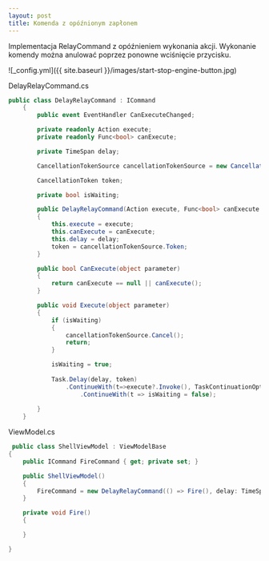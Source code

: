 ```yaml
---
layout: post
title: Komenda z opóźnionym zapłonem
---
```


Implementacja RelayCommand z opóźnieniem wykonania akcji. Wykonanie komendy można anulować poprzez ponowne wciśnięcie przycisku.

![_config.yml]({{ site.baseurl }}/images/start-stop-engine-button.jpg)



DelayRelayCommand.cs

~~~ csharp
public class DelayRelayCommand : ICommand
    {
        public event EventHandler CanExecuteChanged;

        private readonly Action execute;
        private readonly Func<bool> canExecute;

        private TimeSpan delay;

        CancellationTokenSource cancellationTokenSource = new CancellationTokenSource();

        CancellationToken token;

        private bool isWaiting;

        public DelayRelayCommand(Action execute, Func<bool> canExecute = null, TimeSpan delay = default(TimeSpan))
        {
            this.execute = execute;
            this.canExecute = canExecute;
            this.delay = delay;
            token = cancellationTokenSource.Token;
        }

        public bool CanExecute(object parameter)
        {
            return canExecute == null || canExecute();
        }

        public void Execute(object parameter)
        {   
            if (isWaiting)
            {
                cancellationTokenSource.Cancel();
                return;
            }

            isWaiting = true;
            
            Task.Delay(delay, token)
                .ContinueWith(t=>execute?.Invoke(), TaskContinuationOptions.NotOnCanceled)
                    .ContinueWith(t => isWaiting = false);
            
        }
    }
~~~


ViewModel.cs
~~~ csharp
 public class ShellViewModel : ViewModelBase
{
    public ICommand FireCommand { get; private set; }

    public ShellViewModel()
    {   
        FireCommand = new DelayRelayCommand(() => Fire(), delay: TimeSpan.FromSeconds(5));
    }

    private void Fire()
    {

    }

}
~~~
